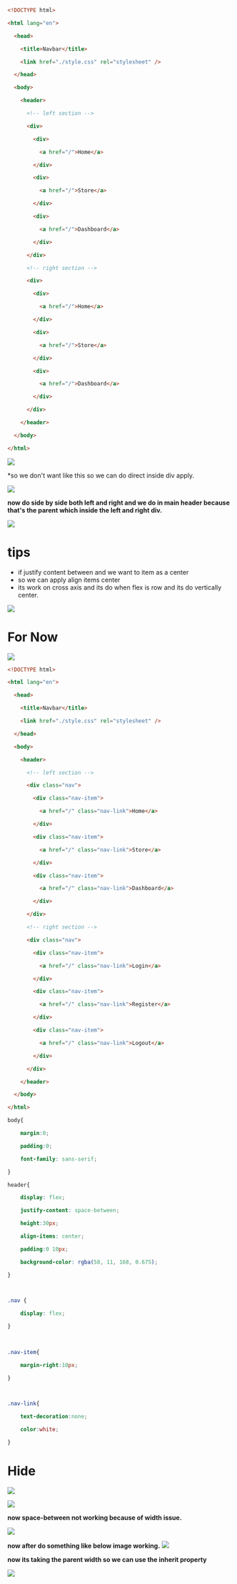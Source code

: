 ```html
<!DOCTYPE html>

<html lang="en">

  <head>

    <title>Navbar</title>

    <link href="./style.css" rel="stylesheet" />

  </head>

  <body>

    <header>

      <!-- left section -->

      <div>

        <div>

          <a href="/">Home</a>

        </div>

        <div>

          <a href="/">Store</a>

        </div>

        <div>

          <a href="/">Dashboard</a>

        </div>

      </div>

      <!-- right section -->

      <div>

        <div>

          <a href="/">Home</a>

        </div>

        <div>

          <a href="/">Store</a>

        </div>

        <div>

          <a href="/">Dashboard</a>

        </div>

      </div>

    </header>

  </body>

</html>
```
![](https://i.imgur.com/UpMp4Oi.png)


*so we don't want like this so we can do direct inside div apply.

![](https://i.imgur.com/KyTo2PE.png)


**now do side by side both left and right and we do in main header because that's the parent which inside the left and right div.**

![](https://i.imgur.com/KgoQpvH.png)


# tips

- if justify content between and we want to item as a center 
- so we can apply align items center
- its work on cross axis and its do when flex is row and its do vertically center.

![](https://i.imgur.com/KhzQHWx.png)


# For Now 

![](https://i.imgur.com/QIP0nRd.png)


```html
<!DOCTYPE html>

<html lang="en">

  <head>

    <title>Navbar</title>

    <link href="./style.css" rel="stylesheet" />

  </head>

  <body>

    <header>

      <!-- left section -->

      <div class="nav">

        <div class="nav-item">

          <a href="/" class="nav-link">Home</a>

        </div>

        <div class="nav-item">

          <a href="/" class="nav-link">Store</a>

        </div>

        <div class="nav-item">

          <a href="/" class="nav-link">Dashboard</a>

        </div>

      </div>

      <!-- right section -->

      <div class="nav">

        <div class="nav-item">

          <a href="/" class="nav-link">Login</a>

        </div>

        <div class="nav-item">

          <a href="/" class="nav-link">Register</a>

        </div>

        <div class="nav-item">

          <a href="/" class="nav-link">Logout</a>

        </div>

      </div>

    </header>

  </body>

</html>
```


```css
body{

    margin:0;

    padding:0;

    font-family: sans-serif;

}

header{

    display: flex;

    justify-content: space-between;

    height:30px;

    align-items: center;

    padding:0 10px;

    background-color: rgba(58, 11, 168, 0.675);

}

  

.nav {

    display: flex;

}

  

.nav-item{

    margin-right:10px;

}

  

.nav-link{

    text-decoration:none;

    color:white;

}
```


# Hide 

![](https://i.imgur.com/KCCpy21.png)


![](https://i.imgur.com/VvX1adq.png)


**now space-between not working because of width issue.**

![](https://i.imgur.com/9aoxVCW.png)


**now after do something like below image working.**
![](https://i.imgur.com/HjXzkLk.png)


**now its taking the parent width so we can use the inherit property**

![](https://i.imgur.com/U0ShdGw.png)



